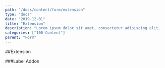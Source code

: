 ```yaml
---
path: "/docs/content/form/extension"
type: "docs"
date: "2019-12-01"
title: "Extension"
description: "Lorem ipsum dolor sit amet, consectetur adipiscing elit. Nunc tempus laoreet leo sit amet iaculis."
categories: ["100-Content"]
parent: "Form"
---
```


##Extension

###Label Addon

<demo>
  <demovanilla src="demos/inline/extensions/form/label-addon">
  </demovanilla>
</demo>
